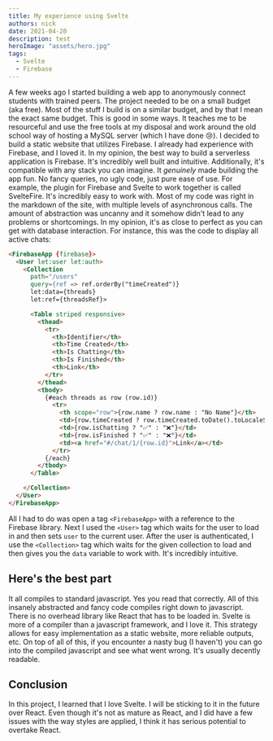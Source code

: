 ```yaml
---
title: My experience using Svelte
authors: nick
date: 2021-04-20
description: test
heroImage: "assets/hero.jpg"
tags: 
  - Svelte
  - Firebase
---
```


A few weeks ago I started building a web app to anonymously connect students with trained peers. The project needed to be on a small budget (aka free). Most of the stuff I build is on a similar budget, and by that I mean the exact same budget. This is good in some ways. It teaches me to be resourceful and use the free tools at my disposal and work around the old school way of hosting a MySQL server (which I have done 😢). I decided to build a static website that utilizes Firebase. I already had experience with Firebase, and I loved it. In my opinion, the best way to build a serverless application is Firebase. It's incredibly well built and intuitive. Additionally, it's compatible with any stack you can imagine. It *genuinely* made building the app fun. No fancy queries, no ugly code, just pure ease of use. For example, the plugin for Firebase and Svelte to work together is called SvelteFire. It's incredibly easy to work with. Most of my code was right in the markdown of the site, with multiple levels of asynchronous calls. The amount of abstraction was uncanny and it somehow didn't lead to any problems or shortcomings. In my opinion, it's as close to perfect as you can get with database interaction. For instance, this was the code to display all active chats:

```html
<FirebaseApp {firebase}>
  <User let:user let:auth>
    <Collection 
      path="/users" 
      query={ref => ref.orderBy("timeCreated")}
      let:data={threads}
      let:ref={threadsRef}>

      <Table striped responsive>
        <thead>
          <tr>
            <th>Identifier</th>
            <th>Time Created</th>
            <th>Is Chatting</th>
            <th>Is Finished</th>
            <th>Link</th>
          </tr>
        </thead>
        <tbody>
          {#each threads as row (row.id)}
            <tr>
              <th scope="row">{row.name ? row.name : "No Name"}</th>
              <td>{row.timeCreated ? row.timeCreated.toDate().toLocaleString() : "..."}</td>
              <td>{row.isChatting ? "✅" : "❌"}</td>
              <td>{row.isFinished ? "✅" : "❌"}</td>
              <td><a href="#/chat/1/{row.id}">Link</a></td>
            </tr>
          {/each}
        </tbody>
      </Table>

    </Collection>
  </User>
</FirebaseApp>
```

All I had to do was open a tag `<FirebaseApp>` with a reference to the Firebase library. Next I used the `<User>` tag which waits for the user to load in and then sets `user` to the current user. After the user is authenticated, I use the `<Collection>` tag which waits for the given collection to load and then gives you the `data` variable to work with. It's incredibly intuitive. 

## Here's the best part

It all compiles to standard javascript. Yes you read that correctly. All of this insanely abstracted and fancy code compiles right down to javascript. There is no overhead library like React that has to be loaded in. Svelte is more of a compiler than a javascript framework, and I love it. This strategy allows for easy implementation as a static website, more reliable outputs, etc. On top of all of this, if you encounter a nasty bug (I haven't) you can go into the compiled javascript and see what went wrong. It's usually decently readable.

## Conclusion

In this project, I learned that I love Svelte. I will be sticking to it in the future over React. Even though it's not as mature as React, and I did have a few issues with the way styles are applied, I think it has serious potential to overtake React. 

